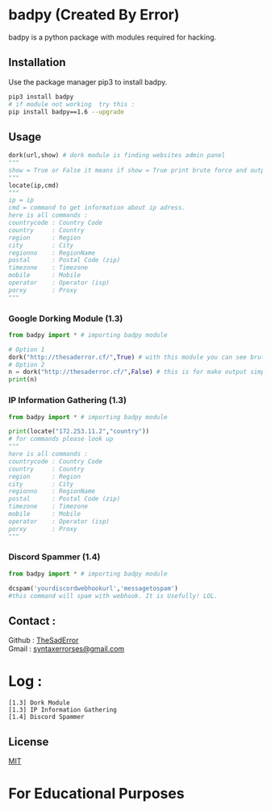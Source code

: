 # badpy (Created By Error)

badpy is a python package with modules required for hacking.

## Installation

Use the package manager pip3 to install badpy.

```bash
pip3 install badpy
# if module not working  try this : 
pip install badpy==1.6 --upgrade
```

## Usage

```python
dork(url,show) # dork module is finding websites admin panel
"""
show = True or False it means if show = True print brute force and outputs will be colorfully. Like [!][WARNING] will be yellow and [+] will be green... otherwise i mean if show=False these will just one output (the result). And noncolorfull. Even you can make result equal to string veriable. Look down for examples.
"""
locate(ip,cmd)
"""
ip = ip
cmd = command to get information about ip adress.
here is all commands :
countrycode : Country Code
country     : Country
region      : Region
city        : City
regionno    : RegionName
postal      : Postal Code (zip)
timezone    : Timezone
mobile      : Mobile
operator    : Operator (isp)
porxy       : Proxy
"""
```

### Google Dorking Module (1.3)
```python
from badpy import * # importing badpy module

# Option 1
dork("http://thesaderror.cf/",True) # with this module you can see brute force and output will be colorfull.
# Option 2
n = dork("http://thesaderror.cf/",False) # this is for make output simple. And you can make output equal to a veriable.
print(n)
```

### IP Information Gathering (1.3)
```python
from badpy import * # importing badpy module

print(locate("172.253.11.2","country"))
# for commands please look up
"""
here is all commands :
countrycode : Country Code
country     : Country
region      : Region
city        : City
regionno    : RegionName
postal      : Postal Code (zip)
timezone    : Timezone
mobile      : Mobile
operator    : Operator (isp)
porxy       : Proxy
"""
```
### Discord Spammer (1.4)
```python
from badpy import * # importing badpy module

dcspam('yourdiscordwebhookurl','messagetospam')
#this command will spam with webhook. It is Usefully! LOL.
```

## Contact : 
Github  : [TheSadError](https://github.com/TheSadError/)\
Gmail   : syntaxerrorses@gmail.com

# Log :
```
[1.3] Dork Module
[1.3] IP Information Gathering
[1.4] Discord Spammer
```
## License
[MIT](https://choosealicense.com/licenses/mit/)

# For Educational Purposes

